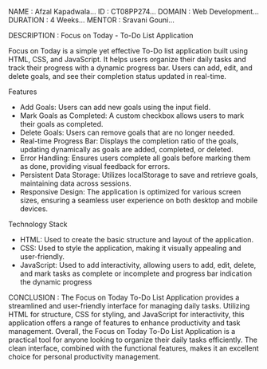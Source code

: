 NAME : Afzal Kapadwala...
ID : CT08PP274...
DOMAIN : Web Development...
DURATION : 4 Weeks...
MENTOR : Sravani Gouni...

DESCRIPTION : Focus on Today - To-Do List Application

Focus on Today is a simple yet effective To-Do list application built using HTML, CSS, and JavaScript. It helps users organize their daily tasks and track their progress with a dynamic progress bar. Users can add, edit, and delete goals, and see their completion status updated in real-time.

Features
- Add Goals: Users can add new goals using the input field.
- Mark Goals as Completed: A custom checkbox allows users to mark their goals as completed.
- Delete Goals: Users can remove goals that are no longer needed.
- Real-time Progress Bar: Displays the completion ratio of the goals, updating dynamically as goals are added, completed, or deleted.
- Error Handling: Ensures users complete all goals before marking them as done, providing visual feedback for errors.
- Persistent Data Storage: Utilizes localStorage to save and retrieve goals, maintaining data across sessions.
- Responsive Design: The application is optimized for various screen sizes, ensuring a seamless user experience on both desktop and mobile devices.

Technology Stack
- HTML: Used to create the basic structure and layout of the application.
- CSS: Used to style the application, making it visually appealing and user-friendly.
- JavaScript: Used to add interactivity, allowing users to add, edit, delete, and mark tasks as complete or incomplete and progress bar indication the dynamic progress

CONCLUSION :
The Focus on Today To-Do List Application provides a streamlined and user-friendly interface for managing daily tasks. Utilizing HTML for structure, CSS for styling, and JavaScript for interactivity, this application offers a range of features to enhance productivity and task management.
Overall, the Focus on Today To-Do List Application is a practical tool for anyone looking to organize their daily tasks efficiently. The clean interface, combined with the functional features, makes it an excellent choice for personal productivity management.

